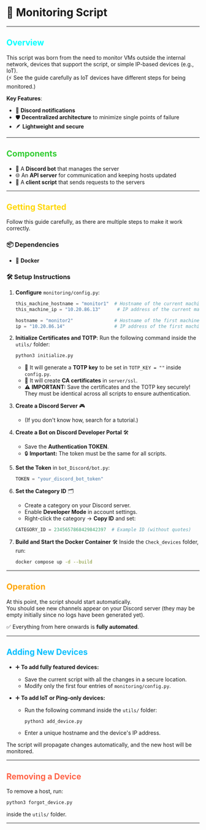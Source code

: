 # 🚀 Monitoring Script

---

## <span style="color:cyan">**Overview**</span>

This script was born from the need to monitor VMs outside the internal network, devices that support the script, or simple IP-based devices (e.g., IoT).  
(⚡ See the guide carefully as IoT devices have different steps for being monitored.)

**Key Features**:
- 🔔 **Discord notifications**
- 🛡️ **Decentralized architecture** to minimize single points of failure
- 🪶 **Lightweight and secure**

---

## <span style="color:limegreen">**Components**</span>

- 🤖 A **Discord bot** that manages the server
- 🌐 An **API server** for communication and keeping hosts updated
- 🧩 A **client script** that sends requests to the servers

---

## <span style="color:gold">**Getting Started**</span>

Follow this guide carefully, as there are multiple steps to make it work correctly.

### 📦 **Dependencies**
- 🐳 **Docker**

### 🛠️ **Setup Instructions**

1. **Configure** `monitoring/config.py`:
   ```python
   this_machine_hostname = "monitor1"  # Hostname of the current machine
   this_machine_ip = "10.20.86.13"      # IP address of the current machine

   hostname = "monitor2"               # Hostname of the first machine to monitor
   ip = "10.20.86.14"                  # IP address of the first machine to monitor
   ```

2. **Initialize Certificates and TOTP**:
   Run the following command inside the `utils/` folder:
   ```bash
   python3 initialize.py
   ```
   - 🔑 It will generate a **TOTP key** to be set in `TOTP_KEY = ""` inside `config.py`.
   - 📜 It will create **CA certificates** in `server/ssl`.
   - ⚠️ **IMPORTANT:** Save the certificates and the TOTP key securely! They must be identical across all scripts to ensure authentication.

3. **Create a Discord Server** 🎮
   - (If you don't know how, search for a tutorial.)

4. **Create a Bot on Discord Developer Portal** 🛠️
   - Save the **Authentication TOKEN**.
   - 🔒 **Important:** The token must be the same for all scripts.

5. **Set the Token** in `bot_Discord/bot.py`:
   ```python
   TOKEN = "your_discord_bot_token"
   ```

6. **Set the Category ID** 🗂️
   - Create a category on your Discord server.
   - Enable **Developer Mode** in account settings.
   - Right-click the category -> **Copy ID** and set:
   ```python
   CATEGORY_ID = 2345657868429842397  # Example ID (without quotes)
   ```

7. **Build and Start the Docker Container** 🛠️
   Inside the `Check_devices` folder, run:
   ```bash
   docker compose up -d --build
   ```

---

## <span style="color:orange">**Operation**</span>

At this point, the script should start automatically.  
You should see new channels appear on your Discord server (they may be empty initially since no logs have been generated yet).

✅ Everything from here onwards is **fully automated**.

---

## <span style="color:deepskyblue">**Adding New Devices**</span>

- ➕ **To add fully featured devices:**
  - Save the current script with all the changes in a secure location.
  - Modify only the first four entries of `monitoring/config.py`.

- ➕ **To add IoT or Ping-only devices:**
  - Run the following command inside the `utils/` folder:
    ```bash
    python3 add_device.py
    ```
  - Enter a unique hostname and the device's IP address.

The script will propagate changes automatically, and the new host will be monitored.

---

## <span style="color:tomato">**Removing a Device**</span>

To remove a host, run:
```bash
python3 forgot_device.py
```
inside the `utils/` folder.

---
